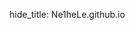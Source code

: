 hide_title: Ne1heLe.github.io 
[](https://github.com/{Ne1heLe}/{Ne1heLe.github.io}/raw/{master}/{https://github.com/Ne1heLe/Ne1heLe.github.io/master/IMG_20200509_121713~3.jpeg)


